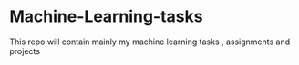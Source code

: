 # Machine-Learning-tasks
This repo will contain mainly my machine learning tasks , assignments and projects



